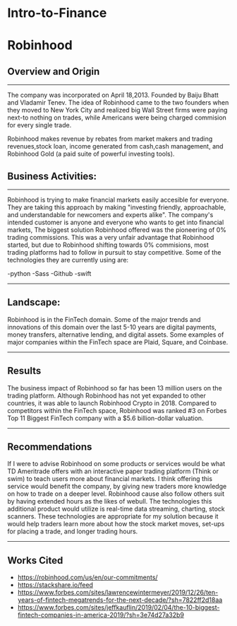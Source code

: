 # Intro-to-Finance
# Robinhood

## Overview and Origin
---
The company was incorporated on April 18,2013. Founded by Baiju Bhatt and Vladamir Tenev. The idea of Robinhood came to the two founders when they moved to New York City and realized big Wall Street firms were paying next-to nothing on trades, while Americans were being charged commision for every single trade.

Robinhood makes revenue by rebates from market makers and trading revenues,stock loan, income generated from cash,cash management, and Robinhood Gold (a paid suite of powerful investing tools).

## Business Activities:
---
Robinhood is trying to make financial markets easily accesible for everyone. They are taking this approach by making "investing friendly, approachable, and understandable for newcomers and experts alike".
The company's intended customer is anyone and everyone who wants to get into financial markets, The biggest solution Robinhood offered was the pioneering of 0% trading commissions. This was a very unfair advantage that Robinhood started, but due to Robinhood shifting towards 0% commisions, most trading platforms had to follow in pursuit to stay competitive. 
Some of the technologies they are currently using are:

-python
-Sass
-Github
-swift

---
## Landscape:
Robinhood is in the FinTech domain. Some of the major trends and innovations of this domain over the last 5-10 years are digital payments, money transfers, alternative lending, and digital assets. Some examples of major companies within the FinTech space are Plaid, Square, and Coinbase.

---
## Results
The business impact of Robinhood so far has been 13 million users on the trading platform. Although Robinhood has not yet expanded to other countries, it was able to launch Robinhood Crypto in 2018. Compared to competitors within the FinTech space, Robinhood was ranked #3 on Forbes Top 11 Biggest FinTech company with a $5.6 billion-dollar valuation.

---
## Recommendations
If I were to advise Robinhood on some products or services would be what TD Ameritrade offers with an interactive paper trading platform (Think or swim) to teach users more about financial markets. I think offering this service would benefit the company, by giving new traders more knowledge on how to trade on a deeper level. Robinhood cause also follow others suit by having extended hours as the likes of webull. The technologies this additional product would utilize is real-time data streaming, charting, stock scanners. These technologies are appropriate for my solution because it would help traders learn more about how the stock market moves, set-ups for placing a trade, and longer trading hours.

---
## Works Cited
- https://robinhood.com/us/en/our-commitments/
- https://stackshare.io/feed
- https://www.forbes.com/sites/lawrencewintermeyer/2019/12/26/ten-years-of-fintech-megatrends-for-the-next-decade/?sh=7822ff2d18aa
- https://www.forbes.com/sites/jeffkauflin/2019/02/04/the-10-biggest-fintech-companies-in-america-2019/?sh=3e74d27a32b9
